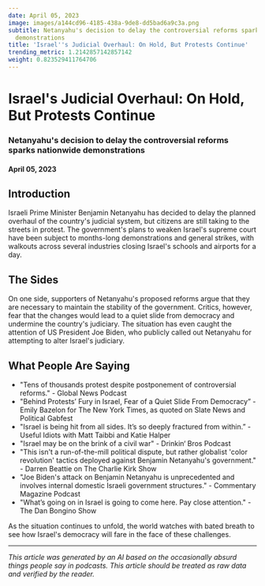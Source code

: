 ```yaml
---
date: April 05, 2023
image: images/a144cd96-4185-438a-9de8-dd5bad6a9c3a.png
subtitle: Netanyahu's decision to delay the controversial reforms sparks nationwide
  demonstrations
title: 'Israel''s Judicial Overhaul: On Hold, But Protests Continue'
trending_metric: 1.2142857142857142
weight: 0.823529411764706
---
```

# Israel's Judicial Overhaul: On Hold, But Protests Continue
### Netanyahu's decision to delay the controversial reforms sparks nationwide demonstrations
#### April 05, 2023
## Introduction
Israeli Prime Minister Benjamin Netanyahu has decided to delay the planned overhaul of the country's judicial system, but citizens are still taking to the streets in protest. The government's plans to weaken Israel's supreme court have been subject to months-long demonstrations and general strikes, with walkouts across several industries closing Israel's schools and airports for a day.

## The Sides
On one side, supporters of Netanyahu's proposed reforms argue that they are necessary to maintain the stability of the government. Critics, however, fear that the changes would lead to a quiet slide from democracy and undermine the country's judiciary. The situation has even caught the attention of US President Joe Biden, who publicly called out Netanyahu for attempting to alter Israel's judiciary.

## What People Are Saying
- "Tens of thousands protest despite postponement of controversial reforms." - Global News Podcast
- "Behind Protests’ Fury in Israel, Fear of a Quiet Slide From Democracy” - Emily Bazelon for The New York Times, as quoted on Slate News and Political Gabfest
- "Israel is being hit from all sides. It’s so deeply fractured from within.” - Useful Idiots with Matt Taibbi and Katie Halper
- "Israel may be on the brink of a civil war" - Drinkin‘ Bros Podcast
- "This isn't a run-of-the-mill political dispute, but rather globalist 'color revolution' tactics deployed against Benjamin Netanyahu's government." - Darren Beattie on The Charlie Kirk Show
- "Joe Biden's attack on Benjamin Netanyahu is unprecedented and involves internal domestic Israeli government structures." - Commentary Magazine Podcast
- "What’s going on in Israel is going to come here. Pay close attention." - The Dan Bongino Show

As the situation continues to unfold, the world watches with bated breath to see how Israel's democracy will fare in the face of these challenges.

 --- 

*This article was generated by an AI based on the occasionally absurd things people say in podcasts. This article should be treated as raw data and verified by the reader.*